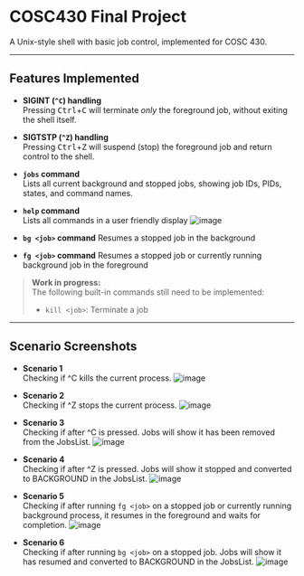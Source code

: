 # COSC430 Final Project

A Unix-style shell with basic job control, implemented for COSC 430.

---

## Features Implemented

- **SIGINT (`^C`) handling**  
  Pressing <kbd>Ctrl</kbd>+<kbd>C</kbd> will terminate *only* the foreground job, without exiting the shell itself.

- **SIGTSTP (`^Z`) handling**  
  Pressing <kbd>Ctrl</kbd>+<kbd>Z</kbd> will suspend (stop) the foreground job and return control to the shell.

- **`jobs` command**  
  Lists all current background and stopped jobs, showing job IDs, PIDs, states, and command names.
  
- **`help` command**  
  Lists all commands in a user friendly display
  ![image](https://github.com/user-attachments/assets/e93a14a8-e285-46b4-8cff-00e6509f478e)

- **`bg <job>` command**
  Resumes a stopped job in the background

- **`fg <job>` command**
  Resumes a stopped job or currently running background job in the foreground

> **Work in progress:**  
> The following built-in commands still need to be implemented:  
> - `kill <job>`: Terminate a job 

---

## Scenario Screenshots

-  **Scenario 1**
  <br> Checking if ^C kills the current process.
  ![image](https://github.com/user-attachments/assets/6b73cb6f-74b6-4aeb-8202-aace25844e35)

- **Scenario 2**
  <br> Checking if ^Z stops the current process.
  ![image](https://github.com/user-attachments/assets/735ea40c-2f4f-44cc-a739-d1421a8ddb69)
  
- **Scenario 3**
  <br> Checking if after ^C is pressed. Jobs will show it has been removed from the JobsList.
  ![image](https://github.com/user-attachments/assets/7226aba5-bedd-472c-9fa1-435449da3bf4)

- **Scenario 4**
  <br> Checking if after ^Z is pressed. Jobs will show it stopped and converted to BACKGROUND in the JobsList.
  ![image](https://github.com/user-attachments/assets/9af03d9c-ee70-47e9-a3be-c0fdd29258f8)

- **Scenario 5**
  <br>Checking if after running `fg <job>` on a stopped job or currently running background process, it resumes in the foreground and waits for completion.
  ![image](https://github.com/user-attachments/assets/d15ec4b7-e8be-4089-b22d-f1090924d91c)

- **Scenario 6**
  <br>Checking if after running `bg <job>` on a stopped job. Jobs will show it has resumed and converted to BACKGROUND in the JobsList.
  ![image](https://github.com/user-attachments/assets/8e8fe96b-8a89-4767-899f-f704b869579f)
